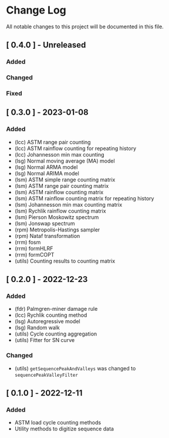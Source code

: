 
# Change Log
All notable changes to this project will be documented in this file.
 
## [ 0.4.0 ] - Unreleased
 
### Added

### Changed
 
### Fixed
 
## [ 0.3.0 ] - 2023-01-08
 
### Added

- (lcc) ASTM range pair counting
- (lcc) ASTM rainflow counting for repeating history
- (lcc) Johannesson min max counting
- (lsg) Normal moving average (MA) model
- (lsg) Normal ARMA model
- (lsg) Normal ARIMA model
- (lsm) ASTM simple range counting matrix
- (lsm) ASTM range pair counting matrix
- (lsm) ASTM rainflow counting matrix
- (lsm) ASTM rainflow counting matrix for repeating history
- (lsm) Johannesson min max counting matrix
- (lsm) Rychlik rainflow counting matrix
- (lsm) Pierson Moskowitz spectrum
- (lsm) Jonswap spectrum
- (rpm) Metropolis-Hastings sampler
- (rpm) Nataf transformation
- (rrm) fosm
- (rrm) formHLRF
- (rrm) formCOPT
- (utils) Counting results to counting matrix

## [ 0.2.0 ] - 2022-12-23
 
### Added

- (fdr) Palmgren-miner damage rule
- (lcc) Rychlik counting method
- (lsg) Autoregressive model
- (lsg) Random walk
- (utils) Cycle counting aggregation
- (utils) Fitter for SN curve

### Changed

- (utils) `getSequencePeakAndValleys` was changed to `sequencePeakValleyFilter`
 
## [ 0.1.0 ] - 2022-12-11
 
### Added

- ASTM load cycle counting methods
- Utility methods to digitize sequence data
